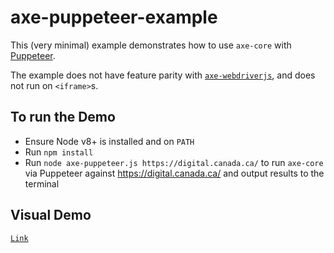 # axe-puppeteer-example

This (very minimal) example demonstrates how to use `axe-core` with [Puppeteer](https://github.com/GoogleChrome/puppeteer).

The example does not have feature parity with [`axe-webdriverjs`](https://github.com/dequelabs/axe-webdriverjs), and does not run on `<iframe>`s.

## To run the Demo

- Ensure Node v8+ is installed and on `PATH`
- Run `npm install`
- Run `node axe-puppeteer.js https://digital.canada.ca/` to run `axe-core` via Puppeteer against https://digital.canada.ca/ and output results to the terminal

## Visual Demo
[`Link`](https://www.useloom.com/share/f291a93e1a8d4981ac3cc33e93bae489)
